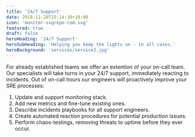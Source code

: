 ```yaml
---
title: '24/7 Support'
date: 2018-11-28T15:14:39+10:00
icon: 'monitor-svgrepo-com.svg'
featured: true
draft: false
heroHeading: '24/7 Support'
heroSubHeading: 'Helping you keep the lights on - in all cases.'
heroBackground: 'services/service2.jpg'
---
```


For already established teams we offer an extention of your on-call team. Our specialists will take turns in your 24/7 support, immediately reacting to incidents.
Out of on-call hours our engineers will proactively improve your SRE processes:
1. Update and support monitoring stack.
2. Add new metrics and fine-tune existing ones.
3. Describe incidents playbooks for all support engineers.
4. Create automated reaction procedures for potential production issues.
5. Perform chaos-testings, removing threats to uptime before they ever occur.